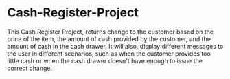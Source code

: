 # Cash-Register-Project
This Cash Register Project, returns change to the customer based on the price of the item, the amount of cash provided by the customer, and the amount of cash in the cash drawer.
It will also, display different messages to the user in different scenarios, such as when the customer provides too little cash or when the cash drawer doesn't have enough to issue the correct change.
